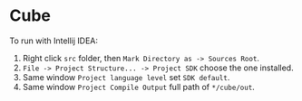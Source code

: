 # Cube

To run with Intellij IDEA:

1. Right click `src` folder, then `Mark Directory as -> Sources Root`.
2. `File -> Project Structure... -> Project SDK` choose the one installed.
3. Same window `Project language level` set `SDK default`.
4. Same window `Project Compile Output` full path of `*/cube/out`.